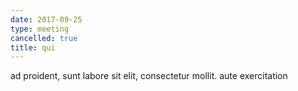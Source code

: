 ```yaml
---
date: 2017-09-25
type: meeting
cancelled: true
title: qui
---
```

ad proident, sunt labore sit elit, consectetur mollit. aute exercitation